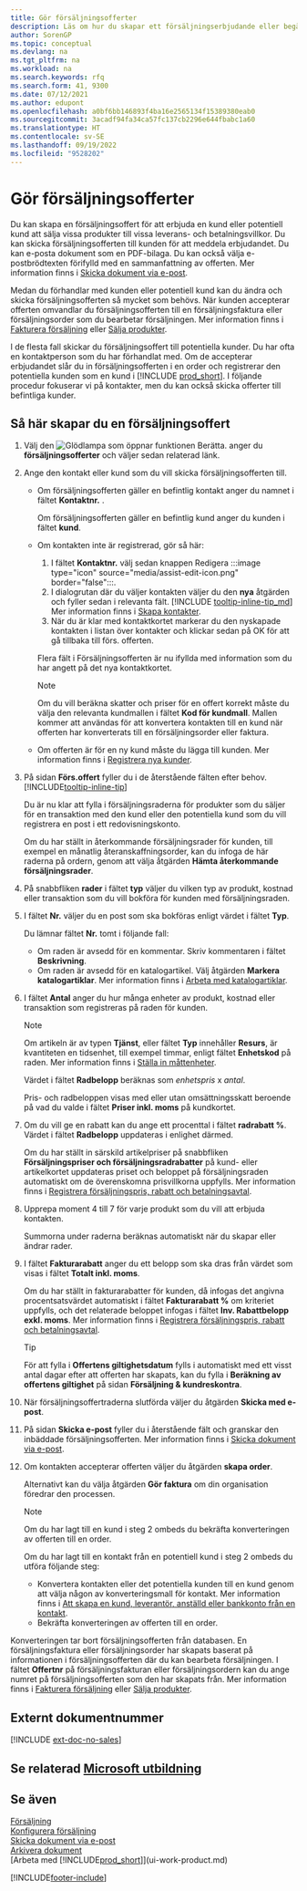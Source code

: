```yaml
---
title: Gör försäljningsofferter
description: Läs om hur du skapar ett försäljningserbjudande eller begäran om förslag (Offertförfrågan) för att registrera ditt erbjudande till kunden eller potentiell kund att sälja produkter under vissa villkor.
author: SorenGP
ms.topic: conceptual
ms.devlang: na
ms.tgt_pltfrm: na
ms.workload: na
ms.search.keywords: rfq
ms.search.form: 41, 9300
ms.date: 07/12/2021
ms.author: edupont
ms.openlocfilehash: a0bf6bb146893f4ba16e2565134f15389380eab0
ms.sourcegitcommit: 3acadf94fa34ca57fc137cb2296e644fbabc1a60
ms.translationtype: HT
ms.contentlocale: sv-SE
ms.lasthandoff: 09/19/2022
ms.locfileid: "9528202"
---
```

# <a name="make-sales-quotes"></a>Gör försäljningsofferter

Du kan skapa en försäljningsoffert för att erbjuda en kund eller potentiell kund att sälja vissa produkter till vissa leverans- och betalningsvillkor. Du kan skicka försäljningsofferten till kunden för att meddela erbjudandet. Du kan e-posta dokument som en PDF-bilaga. Du kan också välja e-postbrödtexten förifylld med en sammanfattning av offerten. Mer information finns i [Skicka dokument via e-post](ui-how-send-documents-email.md).

Medan du förhandlar med kunden eller potentiell kund kan du ändra och skicka försäljningsofferten så mycket som behövs. När kunden accepterar offerten omvandlar du försäljningsofferten till en försäljningsfaktura eller försäljningsorder som du bearbetar försäljningen. Mer information finns i [Fakturera försäljning](sales-how-invoice-sales.md) eller [Sälja produkter](sales-how-sell-products.md).

I de flesta fall skickar du försäljningsoffert till potentiella kunder. Du har ofta en kontaktperson som du har förhandlat med. Om de accepterar erbjudandet slår du in försäljningsofferten i en order och registrerar den potentiella kunden som en kund i [!INCLUDE [prod_short](includes/prod_short.md)]. I följande procedur fokuserar vi på kontakter, men du kan också skicka offerter till befintliga kunder.  

## <a name="to-create-a-sales-quote"></a>Så här skapar du en försäljningsoffert

1. Välj den ![Glödlampa som öppnar funktionen Berätta.](media/ui-search/search_small.png "Berätta för mig vad du vill göra") anger du **försäljningsofferter** och väljer sedan relaterad länk.
2. Ange den kontakt eller kund som du vill skicka försäljningsofferten till.

    - Om försäljningsofferten gäller en befintlig kontakt anger du namnet i fältet **Kontaktnr.** .  

        Om försäljningsofferten gäller en befintlig kund anger du kunden i fältet **kund**.
    - Om kontakten inte är registrerad, gör så här:

        1. I fältet **Kontaktnr.** välj sedan knappen Redigera :::image type="icon" source="media/assist-edit-icon.png" border="false":::.
        2. I dialogrutan där du väljer kontakten väljer du den **nya** åtgärden och fyller sedan i relevanta fält. [!INCLUDE [tooltip-inline-tip_md](includes/tooltip-inline-tip_md.md)] Mer information finns i [Skapa kontakter](marketing-create-contact-companies.md).  
        3. När du är klar med kontaktkortet markerar du den nyskapade kontakten i listan över kontakter och klickar sedan på OK för att gå tillbaka till förs. offerten.

        Flera fält i Försäljningsofferten är nu ifyllda med information som du har angett på det nya kontaktkortet.

        > [!NOTE]
        > Om du vill beräkna skatter och priser för en offert korrekt måste du välja den relevanta kundmallen i fältet **Kod för kundmall**. Mallen kommer att användas för att konvertera kontakten till en kund när offerten har konverterats till en försäljningsorder eller faktura.
    -  Om offerten är för en ny kund måste du lägga till kunden. Mer information finns i [Registrera nya kunder](sales-how-register-new-customers.md).  

3. På sidan **Förs.offert** fyller du i de återstående fälten efter behov. [!INCLUDE[tooltip-inline-tip](includes/tooltip-inline-tip_md.md)]  

    Du är nu klar att fylla i försäljningsraderna för produkter som du säljer för en transaktion med den kund eller den potentiella kund som du vill registrera en post i ett redovisningskonto.  

    Om du har ställt in återkommande försäljningsrader för kunden, till exempel en månatlig återanskaffningsorder, kan du infoga de här raderna på ordern, genom att välja åtgärden **Hämta återkommande försäljningsrader**.  

4. På snabbfliken **rader** i fältet **typ** väljer du vilken typ av produkt, kostnad eller transaktion som du vill bokföra för kunden med försäljningsraden.
5. I fältet **Nr.** väljer du en post som ska bokföras enligt värdet i fältet **Typ**.

    Du lämnar fältet **Nr.** tomt i följande fall:
    - Om raden är avsedd för en kommentar. Skriv kommentaren i fältet **Beskrivning**.
    - Om raden är avsedd för en katalogartikel. Välj åtgärden **Markera katalogartiklar**. Mer information finns i [Arbeta med katalogartiklar](inventory-how-work-nonstock-items.md).

6. I fältet **Antal** anger du hur många enheter av produkt, kostnad eller transaktion som registreras på raden för kunden.

    > [!NOTE]  
    >  Om artikeln är av typen **Tjänst**, eller fältet **Typ** innehåller **Resurs**, är kvantiteten en tidsenhet, till exempel timmar, enligt fältet **Enhetskod** på raden. Mer information finns i [Ställa in måttenheter](inventory-how-setup-units-of-measure.md).

    Värdet i fältet **Radbelopp** beräknas som *enhetspris* x *antal*.  

    Pris- och radbeloppen visas med eller utan omsättningsskatt beroende på vad du valde i fältet **Priser inkl. moms** på kundkortet.  
7. Om du vill ge en rabatt kan du ange ett procenttal i fältet **radrabatt %**. Värdet i fältet **Radbelopp** uppdateras i enlighet därmed.  

    Om du har ställt in särskild artikelpriser på snabbfliken **Försäljningspriser och försäljningsradrabatter** på kund- eller artikelkortet uppdateras priset och beloppet på försäljningsraden automatiskt om de överenskomna prisvillkorna uppfylls. Mer information finns i [Registrera försäljningspris, rabatt och betalningsavtal](sales-how-record-sales-price-discount-payment-agreements.md).  
8. Upprepa moment 4 till 7 för varje produkt som du vill att erbjuda kontakten.

    Summorna under raderna beräknas automatiskt när du skapar eller ändrar rader.  
9. I fältet **Fakturarabatt** anger du ett belopp som ska dras från värdet som visas i fältet **Totalt inkl. moms**.

    Om du har ställt in fakturarabatter för kunden, då infogas det angivna procentsatsvärdet automatiskt i fältet **Fakturarabatt %** om kriteriet uppfylls, och det relaterade beloppet infogas i fältet **Inv. Rabattbelopp exkl. moms**. Mer information finns i [Registrera försäljningspris, rabatt och betalningsavtal](sales-how-record-sales-price-discount-payment-agreements.md).

    > [!TIP]
    > För att fylla i **Offertens giltighetsdatum** fylls i automatiskt med ett visst antal dagar efter att offerten har skapats, kan du fylla i **Beräkning av offertens giltighet** på sidan **Försäljning & kundreskontra**.

10. När försäljningsoffertraderna slutförda väljer du åtgärden **Skicka med e-post**.
11. På sidan **Skicka e-post** fyller du i återstående fält och granskar den inbäddade försäljningsofferten. Mer information finns i [Skicka dokument via e-post](ui-how-send-documents-email.md).
12. Om kontakten accepterar offerten väljer du åtgärden **skapa order**.  

    Alternativt kan du välja åtgärden **Gör faktura** om din organisation föredrar den processen.  
    > [!NOTE]
    > Om du har lagt till en kund i steg 2 ombeds du bekräfta konverteringen av offerten till en order.  
    >
    > Om du har lagt till en kontakt från en potentiell kund i steg 2 ombeds du utföra följande steg:
    >
    >  - Konvertera kontakten eller det potentiella kunden till en kund genom att välja någon av konverteringsmall för kontakt. Mer information finns i [Att skapa en kund, leverantör, anställd eller bankkonto från en kontakt](marketing-create-contact-companies.md#to-create-a-customer-vendor-employee-or-bank-account-from-a-contact).  
    > - Bekräfta konverteringen av offerten till en order.

Konverteringen tar bort försäljningsofferten från databasen. En försäljningsfaktura eller försäljningsorder har skapats baserat på informationen i försäljningsofferten där du kan bearbeta försäljningen. I fältet **Offertnr** på försäljningsfakturan eller försäljningsordern kan du ange numret på försäljningsofferten som den har skapats från. Mer information finns i [Fakturera försäljning](sales-how-invoice-sales.md) eller [Sälja produkter](sales-how-sell-products.md).  

## <a name="external-document-number"></a>Externt dokumentnummer

[!INCLUDE [ext-doc-no-sales](includes/ext-doc-no-sales.md)]

## <a name="see-related-microsoft-training"></a>Se relaterad [Microsoft utbildning](/training/modules/create-sales-documents-dynamics-365-business-central/)

## <a name="see-also"></a>Se även

[Försäljning](sales-manage-sales.md)  
[Konfigurera försäljning](sales-setup-sales.md)  
[Skicka dokument via e-post](ui-how-send-documents-email.md)  
[Arkivera dokument](across-how-to-archive-documents.md)  
[Arbeta med [!INCLUDE[prod_short](includes/prod_short.md)]](ui-work-product.md)  

[!INCLUDE[footer-include](includes/footer-banner.md)]
